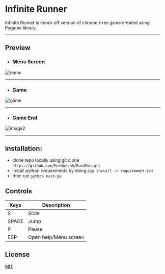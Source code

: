 # Infinite Runner
 Infinite Runner is knock off version of chrome t-rex game created using Pygame library.
***
## Preview
- ### Menu Screen
![menu](https://user-images.githubusercontent.com/100200105/191219305-d1dac6fe-7e51-4d8f-8b2e-6e40bf0c1ebe.png)
***
- ### Game
![game](https://user-images.githubusercontent.com/100200105/191219311-bada523e-5b12-4cb3-9dab-98868ea010e6.png)
***
- ### Game End
![image2](https://user-images.githubusercontent.com/100200105/191219318-f8c3ecdf-3550-4f63-aedb-8833a781da00.png)
***

## installation:
- clone repo locally using git clone `https://github.com/Mahhheshh/Run4Fun.git`
- install python requirements by doing `pip install -r requirement.txt`
- then run `python main.py`

## Controls
| Keys  | Description           |
|----   | ----                  |
| S     | Slide                 |
| SPACE | Jump                  |
| P     | Pause                 |
| ESP   | Open help/Menu screen |


## License
[MIT](https://opensource.org/licenses/MIT)
